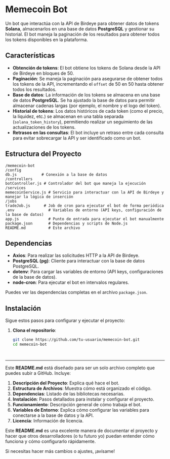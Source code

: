 # Memecoin Bot

Un bot que interactúa con la API de Birdeye para obtener datos de tokens **Solana**, almacenarlos en una base de datos **PostgreSQL** y gestionar su historial. El bot maneja la paginación de los resultados para obtener todos los tokens disponibles en la plataforma.

## Características

- **Obtención de tokens**: El bot obtiene los tokens de Solana desde la API de Birdeye en bloques de 50.
- **Paginación**: Se maneja la paginación para asegurarse de obtener todos los tokens de la API, incrementando el `offset` de 50 en 50 hasta obtener todos los resultados.
- **Base de datos**: La información de los tokens se almacena en una base de datos **PostgreSQL**. Se ha ajustado la base de datos para permitir almacenar cadenas largas (por ejemplo, el nombre y el logo del token).
- **Historial de tokens**: Los datos históricos de cada token (como el precio, la liquidez, etc.) se almacenan en una tabla separada (`solana_token_history`), permitiendo realizar un seguimiento de las actualizaciones de los tokens.
- **Retrasos en las consultas**: El bot incluye un retraso entre cada consulta para evitar sobrecargar la API y ser identificado como un bot.

## Estructura del Proyecto
	/memecoin-bot
	/config
	db.js           # Conexión a la base de datos
	/controllers
	botController.js # Controlador del bot que maneja la ejecución
	/services
	memecoinService.js # Servicio para interactuar con la API de Birdeye y manejar la lógica de inserción
	/jobs
	tradeJob.js      # Job de cron para ejecutar el bot de forma periódica
	.env               # Variables de entorno (API keys, configuración de la base de datos)
	app.js             # Punto de entrada para ejecutar el bot manualmente
	package.json       # Dependencias y scripts de Node.js
	README.md          # Este archivo

## Dependencias

- **Axios**: Para realizar las solicitudes HTTP a la API de Birdeye.
- **PostgreSQL (pg)**: Cliente para interactuar con la base de datos PostgreSQL.
- **dotenv**: Para cargar las variables de entorno (API keys, configuraciones de la base de datos).
- **node-cron**: Para ejecutar el bot en intervalos regulares.

Puedes ver las dependencias completas en el archivo `package.json`.

## Instalación

Sigue estos pasos para configurar y ejecutar el proyecto:

1. **Clona el repositorio**:

   ```bash
   git clone https://github.com/tu-usuario/memecoin-bot.git
   cd memecoin-bot




---

Este **README.md** está diseñado para ser un solo archivo completo que puedes subir a GitHub. Incluye:

1. **Descripción del Proyecto**: Explica qué hace el bot.
2. **Estructura de Archivos**: Muestra cómo está organizado el código.
3. **Dependencias**: Listado de las bibliotecas necesarias.
4. **Instalación**: Pasos detallados para instalar y configurar el proyecto.
5. **Funcionamiento**: Descripción general de cómo trabaja el bot.
6. **Variables de Entorno**: Explica cómo configurar las variables para conectarse a la base de datos y la API.
7. **Licencia**: Información de licencia.

Este **README.md** es una excelente manera de documentar el proyecto y hacer que otros desarrolladores (o tu futuro yo) puedan entender cómo funciona y cómo configurarlo rápidamente.

Si necesitas hacer más cambios o ajustes, ¡avísame!
